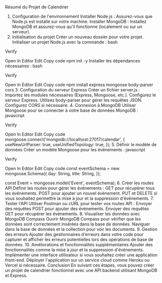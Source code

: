 Résumé du Projet de Calendrier
1. Configuration de l'environnement
Installer Node.js : Assurez-vous que Node.js est installé sur votre machine.
Installer MongoDB : Installez MongoDB et assurez-vous qu'il fonctionne (localement ou sur un serveur).
2. Initialisation du projet
Créer un nouveau dossier pour votre projet.
Initialiser un projet Node.js avec la commande :
bash

Verify

Open In Editor
Edit
Copy code
npm init -y
Installer les dépendances nécessaires :
bash

Verify

Open In Editor
Edit
Copy code
npm install express mongoose body-parser cors
3. Configuration du serveur Express
Créer un fichier server.js :
Importez les modules nécessaires (Express, Mongoose, etc.).
Configurez le serveur Express.
Utilisez body-parser pour gérer les requêtes JSON.
Configurez CORS si nécessaire.
4. Connexion à MongoDB
Utiliser Mongoose pour se connecter à votre base de données MongoDB :
javascript

Verify

Open In Editor
Edit
Copy code
mongoose.connect('mongodb://localhost:27017/calendar', {
  useNewUrlParser: true,
  useUnifiedTopology: true,
});
5. Définir le modèle de données
Créer un modèle Mongoose pour les événements :
javascript

Verify

Open In Editor
Edit
Copy code
const eventSchema = new mongoose.Schema({
  day: String,
  title: String,
});

const Event = mongoose.model('Event', eventSchema);
6. Créer les routes API
Définir les routes pour gérer les événements :
GET pour récupérer tous les événements.
POST pour ajouter un nouvel événement.
PUT et DELETE si vous souhaitez permettre la mise à jour et la suppression d'événements.
7. Tester l'API
Utiliser Postman ou cURL pour tester vos routes API :
Envoyer des requêtes POST pour ajouter des événements.
Envoyer des requêtes GET pour récupérer les événements.
8. Visualiser les données avec MongoDB Compass
Ouvrir MongoDB Compass pour vérifier que les données sont correctement insérées dans la base de données.
Naviguer dans la base de données et la collection pour voir les documents.
9. Gestion des erreurs
Ajouter des gestionnaires d'erreurs dans votre code pour capturer et afficher les erreurs potentielles lors des opérations de base de données.
10. Améliorations et fonctionnalités supplémentaires
Ajouter des fonctionnalités comme la mise à jour et la suppression d'événements.
Implémenter une interface utilisateur si vous souhaitez créer une application front-end.
Déployer l'application sur un service cloud comme Heroku ou Vercel si nécessaire.
Conclusion
En suivant ces étapes, vous pouvez créer un projet de calendrier fonctionnel avec une API backend utilisant MongoDB et Express.